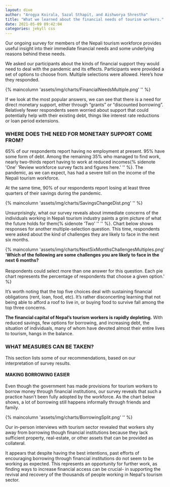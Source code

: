 ```yaml
---
layout: dive
author: "Arogya Koirala, Sazal Sthapit, and Aishworya Shrestha"
title: "What we learned about the financial needs of tourism workers."
date: 2021-05-09 09:42:04
categories: jekyll css
---
```


Our ongoing survey for members of the Nepali tourism workforce provides useful insight into their immediate financial needs and some underlying reasons behind these needs.

We asked our participants about the kinds of financial support they would need to deal with the pandemic and its effects. Participants were provided a set of options to choose from. Multiple selections were allowed. Here’s how they responded.

{% maincolumn 'assets/img/charts/FinancialNeedsMultiple.png' '' %}

If we look at the most popular answers, we can see that there is a need for direct monetary support, either through “grants” or “discounted borrowing”. Relatively fewer respondents seem worried about support that could potentially help with their existing debt, things like interest rate reductions or loan period extensions.

### WHERE DOES THE NEED FOR MONETARY SUPPORT COME FROM? 

65% of our respondents report having no employment at present. 95% have some form of debt. Among the remaining 35% who managed to find work, nearly two-thirds report having to work at reduced incomes{% sidenote 'One' 'Review workforce survey facts and figures here.' '' %}. The pandemic, as we can expect, has had a severe toll on the income of the Nepali tourism workforce.

At the same time, 90% of our respondents report losing at least three quarters of their savings during the pandemic.

{% maincolumn 'assets/img/charts/SavingsChangeDist.png' '' %}

Unsurprisingly, what our survey reveals about immediate concerns of the individuals working in Nepali tourism industry paints a grim picture of what the future holds for them{% sidenote 'Two' '' '' %}. Chart below shows responses for another multiple-selection question. This time, respondents were asked about the kind of challenges they are likely to face in the next six months.

{% maincolumn 'assets/img/charts/NextSixMonthsChallengesMultiples.png' '<b>Which of the following are some challenges you are likely to face in the next 6 months?</b> <br/><br/> Respondents could select more than one answer for this question. Each pie chart represents the percentage of respondents that choose a given option.' %}

It’s worth noting that the top five choices deal with sustaining financial obligations (rent, loan, food, etc). It’s rather disconcerting learning that not being able to afford a roof to live in, or buying food to survive fall among the top three concerns. 

**The financial capital of Nepal’s tourism workers is rapidly depleting.** With reduced savings, few options for borrowing, and increasing debt, the situation of individuals, many of whom have devoted almost their entire lives to tourism, hangs in the balance.

### WHAT MEASURES CAN BE TAKEN?

This section lists some of our recommendations, based on our interpretation of survey results.

#### MAKING BORROWING EASIER

Even though the government has made provisions for tourism workers to borrow money through financial institutions, our survey reveals that such a practice hasn’t been fully adopted by the workforce. As the chart below shows, a lot of borrowing still happens informally through friends and family. 

{% maincolumn 'assets/img/charts/BorrowingSplit.png' '' %}

Our in-person interviews with tourism sector revealed that workers shy away from borrowing though financial institutions because they lack sufficient property, real-estate, or other assets that can be provided as collateral. 

It appears that despite having the best intentions, past efforts of encouraging borrowing through financial institutions do not seem to be working as expected. This represents an opportunity for further work, as finding ways to increase financial access can be crucial- in supporting the revival and recovery of the thousands of people working in Nepal's tourism sector.
